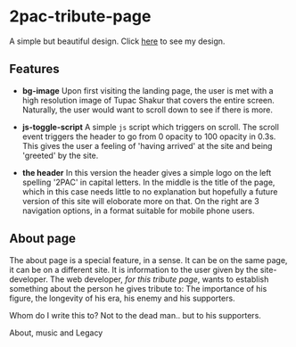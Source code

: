 # 2pac-tribute-page

A simple but beautiful design. Click [here](https://d0bledore.github.io/2pac-tribute-page/) to see my design. 

## Features

- **bg-image**
Upon first visiting the landing page, the user is met with a high resolution image of Tupac Shakur that covers the entire screen. 
Naturally, the user would want to scroll down to see if there is more. 
 
- **js-toggle-script**
A simple `js` script which triggers on scroll. The scroll event triggers the header to go from 0 opacity to 100 opacity in 0.3s. 
This gives the user a feeling of 'having arrived' at the site and being 'greeted' by the site.

- **the header**
In this version the header gives a simple logo on the left spelling '2PAC' in capital letters.
In the middle is the title of the page, which in this case needs little to no explanation but hopefully a future version of this site will eloborate more on that.
On the right are 3 navigation options, in a format suitable for mobile phone users.

## About page

The about page is a special feature, in a sense. It can be on the same page, it can be on a different site. It is information to the user given by the site-developer. 
The web developer, *for this tribute page*, wants to establish something about the person he gives tribute to: 
The importance of his figure, the longevity of his era, his enemy and his supporters.

Whom do I write this to? 
Not to the dead man.. but to his supporters.

About, music and Legacy
